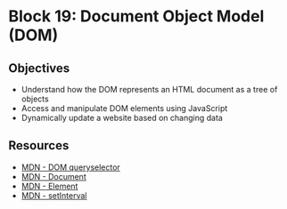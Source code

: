 # Block 19: Document Object Model (DOM)

## Objectives
* Understand how the DOM represents an HTML document as a tree of objects
* Access and manipulate DOM elements using JavaScript
* Dynamically update a website based on changing data

## Resources
* [MDN - DOM queryselector](https://developer.mozilla.org/en-US/docs/Web/API/Document/querySelector)
* [MDN - Document](https://developer.mozilla.org/en-US/docs/Web/API/Document)
* [MDN - Element](https://developer.mozilla.org/en-US/docs/Web/API/Element)
* [MDN - setInterval](https://developer.mozilla.org/en-US/docs/Web/API/setInterval)
